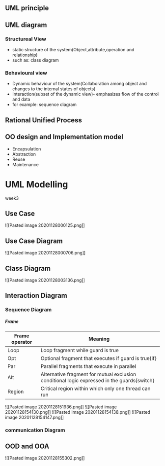 
## UML principle

## UML diagram

### Structureal View
- static structure of the system(Object,attribute,operation and relationship)
- such as: class diagram
### Behavioural view
- Dynamic behaviour of the system(Collaboration among object and changes to the internal states of objects)
- Interaction(subset of the dynamic view)- emphasizes flow of the control and data
- for example: sequence diagram

## Rational Unified Process



## OO design and Implementation model
- Encapsulation
- Abstraction
- Reuse
- Maintenance

# UML Modelling
week3
## Use Case
![[Pasted image 20201128000125.png]]

## Use Case Diagram
![[Pasted image 20201128000706.png]]

## Class Diagram
![[Pasted image 20201128003136.png]]
## Interaction Diagram
### Sequence Diagram
##### Frame

|Frame operator| Meaning|
|----------------|---------------|
| Loop | Loop fragment while guard is true |
| Opt |Optional fragment that executes if guard is true{if}|
| Par |Parallel fragments that execute in parallel|
| Alt |Alternative fragment for mutual exclusion conditional logic expressed in the guards{switch}|
| Region |Critical region within which only one thread can run|

![[Pasted image 20201128151936.png]]
![[Pasted image 20201128154130.png]]
![[Pasted image 20201128154138.png]]
![[Pasted image 20201128154147.png]]



### communication Diagram


## OOD and OOA
![[Pasted image 20201128155302.png]]
